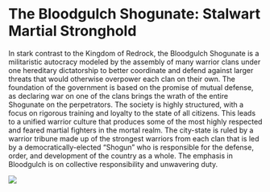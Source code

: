 # The Bloodgulch Shogunate: Stalwart Martial Stronghold

In stark contrast to the Kingdom of Redrock, the Bloodgulch Shogunate is a militaristic autocracy modeled by the assembly of many warrior clans under one hereditary dictatorship to better coordinate and defend against larger threats that would otherwise overpower each clan on their own. The foundation of the government is based on the promise of mutual defense, as declaring war on one of the clans brings the wrath of the entire Shogunate on the perpetrators. The society is highly structured, with a focus on rigorous training and loyalty to the state of all citizens. This leads to a unified warrior culture that produces some of the most highly respected and feared martial fighters in the mortal realm. The city-state is ruled by a warrior tribune made up of the strongest warriors from each clan that is led by a democratically-elected “Shogun” who is responsible for the defense, order, and development of the country as a whole. The emphasis in Bloodgulch is on collective responsibility and unwavering duty.

![](/_assets/images/bloodgulch-shogunate-flag.png)
